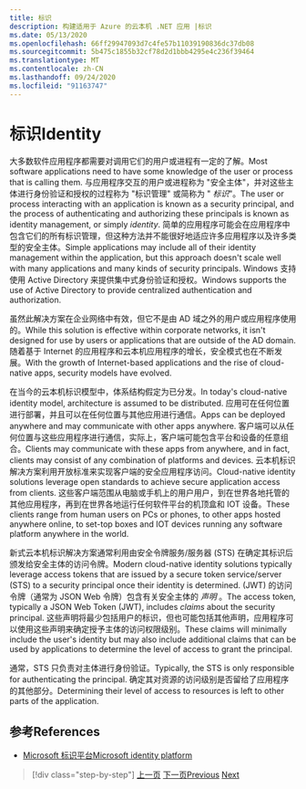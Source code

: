 ```yaml
---
title: 标识
description: 构建适用于 Azure 的云本机 .NET 应用 |标识
ms.date: 05/13/2020
ms.openlocfilehash: 66ff29947093d7c4fe57b11039190836dc37db08
ms.sourcegitcommit: 5b475c1855b32cf78d2d1bbb4295e4c236f39464
ms.translationtype: MT
ms.contentlocale: zh-CN
ms.lasthandoff: 09/24/2020
ms.locfileid: "91163747"
---
```

# <a name="identity"></a><span data-ttu-id="bb06e-103">标识</span><span class="sxs-lookup"><span data-stu-id="bb06e-103">Identity</span></span>

<span data-ttu-id="bb06e-104">大多数软件应用程序都需要对调用它们的用户或进程有一定的了解。</span><span class="sxs-lookup"><span data-stu-id="bb06e-104">Most software applications need to have some knowledge of the user or process that is calling them.</span></span> <span data-ttu-id="bb06e-105">与应用程序交互的用户或进程称为 "安全主体"，并对这些主体进行身份验证和授权的过程称为 "标识管理" 或简称为 " *标识*"。</span><span class="sxs-lookup"><span data-stu-id="bb06e-105">The user or process interacting with an application is known as a security principal, and the process of authenticating and authorizing these principals is known as identity management, or simply *identity*.</span></span> <span data-ttu-id="bb06e-106">简单的应用程序可能会在应用程序中包含它们的所有标识管理，但这种方法并不能很好地适应许多应用程序以及许多类型的安全主体。</span><span class="sxs-lookup"><span data-stu-id="bb06e-106">Simple applications may include all of their identity management within the application, but this approach doesn't scale well with many applications and many kinds of security principals.</span></span> <span data-ttu-id="bb06e-107">Windows 支持使用 Active Directory 来提供集中式身份验证和授权。</span><span class="sxs-lookup"><span data-stu-id="bb06e-107">Windows supports the use of Active Directory to provide centralized authentication and authorization.</span></span>

<!-- (insert figure showing Windows AD auth model) -->

<span data-ttu-id="bb06e-108">虽然此解决方案在企业网络中有效，但它不是由 AD 域之外的用户或应用程序使用的。</span><span class="sxs-lookup"><span data-stu-id="bb06e-108">While this solution is effective within corporate networks, it isn't designed for use by users or applications that are outside of the AD domain.</span></span> <span data-ttu-id="bb06e-109">随着基于 Internet 的应用程序和云本机应用程序的增长，安全模式也在不断发展。</span><span class="sxs-lookup"><span data-stu-id="bb06e-109">With the growth of Internet-based applications and the rise of cloud-native apps, security models have evolved.</span></span>

<span data-ttu-id="bb06e-110">在当今的云本机标识模型中，体系结构假定为已分发。</span><span class="sxs-lookup"><span data-stu-id="bb06e-110">In today's cloud-native identity model, architecture is assumed to be distributed.</span></span> <span data-ttu-id="bb06e-111">应用可在任何位置进行部署，并且可以在任何位置与其他应用进行通信。</span><span class="sxs-lookup"><span data-stu-id="bb06e-111">Apps can be deployed anywhere and may communicate with other apps anywhere.</span></span> <span data-ttu-id="bb06e-112">客户端可以从任何位置与这些应用程序进行通信，实际上，客户端可能包含平台和设备的任意组合。</span><span class="sxs-lookup"><span data-stu-id="bb06e-112">Clients may communicate with these apps from anywhere, and in fact, clients may consist of any combination of platforms and devices.</span></span> <span data-ttu-id="bb06e-113">云本机标识解决方案利用开放标准来实现客户端的安全应用程序访问。</span><span class="sxs-lookup"><span data-stu-id="bb06e-113">Cloud-native identity solutions leverage open standards to achieve secure application access from clients.</span></span> <span data-ttu-id="bb06e-114">这些客户端范围从电脑或手机上的用户用户，到在世界各地托管的其他应用程序，再到在世界各地运行任何软件平台的机顶盒和 IOT 设备。</span><span class="sxs-lookup"><span data-stu-id="bb06e-114">These clients range from human users on PCs or phones, to other apps hosted anywhere online, to set-top boxes and IOT devices running any software platform anywhere in the world.</span></span>

<span data-ttu-id="bb06e-115">新式云本机标识解决方案通常利用由安全令牌服务/服务器 (STS) 在确定其标识后颁发给安全主体的访问令牌。</span><span class="sxs-lookup"><span data-stu-id="bb06e-115">Modern cloud-native identity solutions typically leverage access tokens that are issued by a secure token service/server (STS) to a security principal once their identity is determined.</span></span> <span data-ttu-id="bb06e-116"> (JWT) 的访问令牌（通常为 JSON Web 令牌）包含有关安全主体的 *声明* 。</span><span class="sxs-lookup"><span data-stu-id="bb06e-116">The access token, typically a JSON Web Token (JWT), includes *claims* about the security principal.</span></span> <span data-ttu-id="bb06e-117">这些声明将最少包括用户的标识，但也可能包括其他声明，应用程序可以使用这些声明来确定授予主体的访问权限级别。</span><span class="sxs-lookup"><span data-stu-id="bb06e-117">These claims will minimally include the user's identity but may also include additional claims that can be used by applications to determine the level of access to grant the principal.</span></span>

<!-- (insert figure showing basic handshake involving a principal, an STS, and an app) -->

<span data-ttu-id="bb06e-118">通常，STS 只负责对主体进行身份验证。</span><span class="sxs-lookup"><span data-stu-id="bb06e-118">Typically, the STS is only responsible for authenticating the principal.</span></span> <span data-ttu-id="bb06e-119">确定其对资源的访问级别是否留给了应用程序的其他部分。</span><span class="sxs-lookup"><span data-stu-id="bb06e-119">Determining their level of access to resources is left to other parts of the application.</span></span>

## <a name="references"></a><span data-ttu-id="bb06e-120">参考</span><span class="sxs-lookup"><span data-stu-id="bb06e-120">References</span></span>

- [<span data-ttu-id="bb06e-121">Microsoft 标识平台</span><span class="sxs-lookup"><span data-stu-id="bb06e-121">Microsoft identity platform</span></span>](/azure/active-directory/develop/)

>[!div class="step-by-step"]
><span data-ttu-id="bb06e-122">[上一页](azure-monitor.md)
>[下一页](authentication-authorization.md)</span><span class="sxs-lookup"><span data-stu-id="bb06e-122">[Previous](azure-monitor.md)
[Next](authentication-authorization.md)</span></span>
